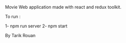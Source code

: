 Movie Web application made with react and redux toolkit.

To run :

1- npm run server
2- npm start

By Tarik Rouan
